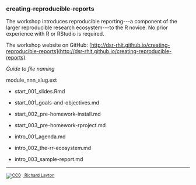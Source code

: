 ### creating-reproducible-reports

The workshop introduces reproducible reporting---a component of the  larger reproducible research ecosystem---to the R novice. No prior experience with R or RStudio is required.

The workshop website on GitHub: [http://dsr-rhit.github.io/creating-reproducible-reports](http://dsr-rhit.github.io/creating-reproducible-reports)


*Guide to file naming* 

module\_nnn\_slug.ext

- start\_001\_slides.Rmd 
- start\_001\_goals-and-objectives.md 
- start\_002\_pre-homework-install.md 
- start\_003\_pre-homework-rproject.md  

- intro\_001\_agenda.md 
- intro\_002\_the-rr-ecosystem.md 
- intro\_003\_sample-report.md 





--- 
        
<footer><p><small>
<a href="http://creativecommons.org/publicdomain/zero/1.0/">
<img src="http://i.creativecommons.org/p/zero/1.0/88x31.png" alt="CC0"/></a> &nbsp;<a href="https://github.com/graphdr">
Richard Layton</a></small></p></footer>
